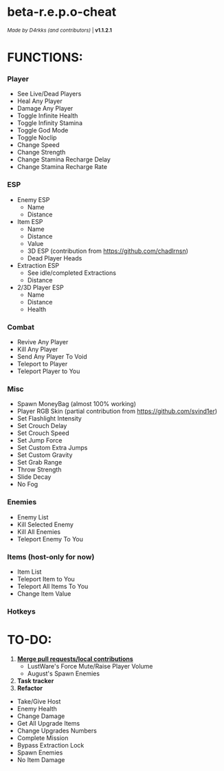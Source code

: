 # beta-r.e.p.o-cheat
<sub>*Made by D4rkks (and contributors)* | **v1.1.2.1**</sub>

# **FUNCTIONS:**

### Player
- See Live/Dead Players
- Heal Any Player
- Damage Any Player
- Toggle Infinite Health
- Toggle Infinity Stamina
- Toggle God Mode
- Toggle Noclip
- Change Speed
- Change Strength
- Change Stamina Recharge Delay
- Change Stamina Recharge Rate
  
### ESP
- Enemy ESP
  - Name
  - Distance
- Item ESP
  - Name
  - Distance
  - Value
  - 3D ESP (contribution from https://github.com/chadlrnsn)
  - Dead Player Heads
- Extraction ESP
  - See idle/completed Extractions
  - Distance
- 2/3D Player ESP
  - Name
  - Distance
  - Health
    
### Combat
- Revive Any Player
- Kill Any Player
- Send Any Player To Void
- Teleport to Player
- Teleport Player to You
  
### Misc
- Spawn MoneyBag (almost 100% working)
- Player RGB Skin (partial contribution from https://github.com/svind1er)
- Set Flashlight Intensity
- Set Crouch Delay
- Set Crouch Speed
- Set Jump Force
- Set Custom Extra Jumps
- Set Custom Gravity
- Set Grab Range
- Throw Strength
- Slide Decay
- No Fog

### Enemies
- Enemy List
- Kill Selected Enemy
- Kill All Enemies
- Teleport Enemy To You
    
### Items (host-only for now)
- Item List
- Teleport Item to You
- Teleport All Items To You
- Change Item Value

### Hotkeys

# **TO-DO:**
1. <ins>**Merge pull requests/local contributions**</ins>
   - LustWare's Force Mute/Raise Player Volume
   - August's Spawn Enemies
2. **Task tracker**
3. **Refactor**
- Take/Give Host
- Enemy Health
- Change Damage
- Get All Upgrade Items
- Change Upgrades Numbers
- Complete Mission
- Bypass Extraction Lock
- Spawn Enemies
- No Item Damage
